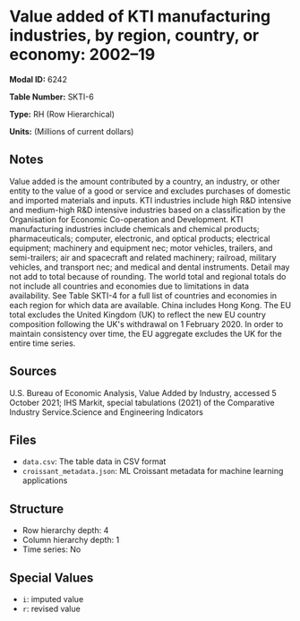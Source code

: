 # Value added of KTI manufacturing industries, by region, country, or economy: 2002–19

**Modal ID:** 6242

**Table Number:** SKTI-6

**Type:** RH (Row Hierarchical)

**Units:** (Millions of current dollars)

## Notes

Value added is the amount contributed by a country, an industry, or other entity to the value of a good or service and excludes purchases of domestic and imported materials and inputs. KTI industries include high R&D intensive and medium-high R&D intensive industries based on a classification by the Organisation for Economic Co-operation and Development. KTI manufacturing industries include chemicals and chemical products; pharmaceuticals; computer, electronic, and optical products; electrical equipment; machinery and equipment nec; motor vehicles, trailers, and semi-trailers; air and spacecraft and related machinery; railroad, military vehicles, and transport nec; and medical and dental instruments. Detail may not add to total because of rounding. The world total and regional totals do not include all countries and economies due to limitations in data availability. See Table SKTI-4 for a full list of countries and economies in each region for which data are available. China includes Hong Kong. The EU total excludes the United Kingdom (UK) to reflect the new EU country composition following the UK's withdrawal on 1 February 2020. In order to maintain consistency over time, the EU aggregate excludes the UK for the entire time series.

## Sources

U.S. Bureau of Economic Analysis, Value Added by Industry, accessed 5 October 2021; IHS Markit, special tabulations (2021) of the Comparative Industry Service.Science and Engineering Indicators

## Files

- `data.csv`: The table data in CSV format
- `croissant_metadata.json`: ML Croissant metadata for machine learning applications

## Structure

- Row hierarchy depth: 4
- Column hierarchy depth: 1
- Time series: No

## Special Values

- `i`: imputed value
- `r`: revised value
